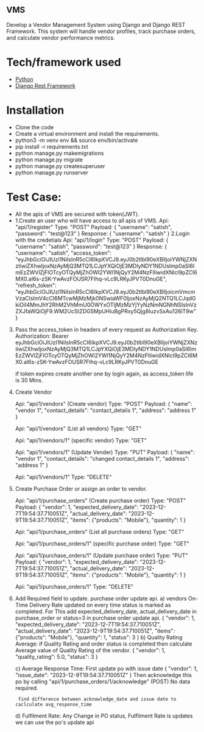 ## VMS

Develop a Vendor Management System using Django and Django REST Framework. This system will handle vendor profiles, track purchase orders, and calculate vendor performance metrics.


# Tech/framework used
- [Python](https://www.python.org/)
- [Django Rest Framework](https://www.django-rest-framework.org/)

# Installation
- Clone the code
- Create a virtual environment and install the requirements.
- python3 -m venv env && source env/bin/activate
- pip install -r requirements.txt
- python manage.py makemigrations
- python manage.py migrate
- python manage.py createsuperuser
- python manage.py runserver


# Test Case:
- All the apis of VMS are secured with token(JWT).
- 1.Create an user who will have access to all apis of VMS.
	Api: "api/1/register"
	Type: "POST"
	Payload:
		{
			"username": "satish",
			"password": "test@123"
		}
	Response:
		{
		    "username": "satish"
		}
2.Login with the credetials
	Api: "api/1/login"
	Type: "POST"
	Payload:
		{
			"username": "satish",
			"password": "test@123"
		}
	Response:
		{
		    "username": "satish",
		    "access_token": "eyJhbGciOiJIUzI1NiIsInR5cCI6IkpXVCJ9.eyJ0b2tlbl90eXBlIjoiYWNjZXNzIiwiZXhwIjoxNzAyMjQ3MTQ1LCJpYXQiOjE3MDIyNDY1NDUsImp0aSI6ImEzZWVlZjFlOTcyOTQyMjZhOWI2YWI1NjQyY2M4NzFlIiwidXNlcl9pZCI6MX0.aI6s-zSK-YwAvzFOUSR7FIhq-vLc9LRKyJPVT0DnuGE",
		    "refresh_token": "eyJhbGciOiJIUzI1NiIsInR5cCI6IkpXVCJ9.eyJ0b2tlbl90eXBlIjoicmVmcmVzaCIsImV4cCI6MTcwMjMzMjk0NSwiaWF0IjoxNzAyMjQ2NTQ1LCJqdGkiOiI4MmJhY2RhM2VhMmU0OWYxOTljMzMzYjYyNzNmNGNhNSIsInVzZXJfaWQiOjF9.WM2UcStZDG5MpUHiuBgPRxy5Qjg8IuzvSxAu126lT9w"
		}

3. Pass the access_token in headers of every request as Authorization Key.
	Authorization: Bearer eyJhbGciOiJIUzI1NiIsInR5cCI6IkpXVCJ9.eyJ0b2tlbl90eXBlIjoiYWNjZXNzIiwiZXhwIjoxNzAyMjQ3MTQ1LCJpYXQiOjE3MDIyNDY1NDUsImp0aSI6ImEzZWVlZjFlOTcyOTQyMjZhOWI2YWI1NjQyY2M4NzFlIiwidXNlcl9pZCI6MX0.aI6s-zSK-YwAvzFOUSR7FIhq-vLc9LRKyJPVT0DnuGE

	if token expires create another one by login again, as access_token life is 30 Mins.

4. Create Vendor

	Api: "api/1/vendors" (Create vendor)
	Type: "POST"
	Payload:
		{
		    "name": "vendor 1",
		    "contact_details": "contact_details 1",
		    "address": "address 1"
		}

	Api: "api/1/vendors" (List all vendors)
	Type: "GET"

	Api: "api/1/vendors/1" (specific vendor)
	Type: "GET"

	Api: "api/1/vendors/1" (Update Vender)
	Type: "PUT"
	Payload:
	{
	    "name": "vendor 1",
	    "contact_details": "changed contact_details 1",
	    "address": "address 1"
	}

	Api: "api/1/vendors/1"
	Type: "DELETE"

5. Create Purchase Order or assign an order to vendor.
	
	Api: "api/1/purchase_orders" (Create purchase order)
	Type: "POST"
	Payload:
		{
			"vendor": 1,
			"expected_delivery_date": "2023-12-7T19:54:37.710051Z",
			"actual_delivery_date": "2023-12-9T19:54:37.710051Z",
			"items": {"products": "Mobile"},
			"quantity": 1
		}

	Api: "api/1/purchase_orders" (List all purchase orders)
	Type: "GET"

	Api: "api/1/purchase_orders/1" (specific purchase order)
	Type: "GET"

	Api: "api/1/purchase_orders/1" (Update purchase order)
	Type: "PUT"
	Payload:
	{
		"vendor": 1,
		"expected_delivery_date": "2023-12-7T19:54:37.710051Z",
		"actual_delivery_date": "2023-12-9T19:54:37.710051Z",
		"items": {"products": "Mobile"},
		"quantity": 1
	}

	Api: "api/1/purchase_orders/1"
	Type: "DELETE"


6. Add Required field to update. purchase order update api.
	a) vendors On-Time Delivery Rate updated on every time status is marked as completed. For This
		add expected_delivery_date, actual_delivery_date in purchase_order or status=3 in purchase order update api.
		{
			"vendor": 1,
			"expected_delivery_date": "2023-12-7T19:54:37.710051Z",
			"actual_delivery_date": "2023-12-9T19:54:37.710051Z",
			"items": {"products": "Mobile"},
			"quantity": 1,
			"status": 3
		}
	b) Quality Rating Average:
		if Quality Rating and order status is completed then calculate Average value of Quality Rating of the vendor.
		{
			"vendor": 1,
			"quality_rating": 5.0,
			"status": 3
		}

	c) Average Response Time:
		First update po with issue date
		{
			"vendor": 1,
			"issue_date": "2023-12-9T19:54:37.710051Z"
		}
		Then acknowledge this po by calling "api/1/purchase_orders/1/acknowledge" (POST)
		No data required.

		find difference between acknowledge_date and issue date to caclculate avg_response_time
	
	d) Fulfilment Rate:
		Any Change in PO status, Fulfilment Rate is updates
		we can use the po's update api
